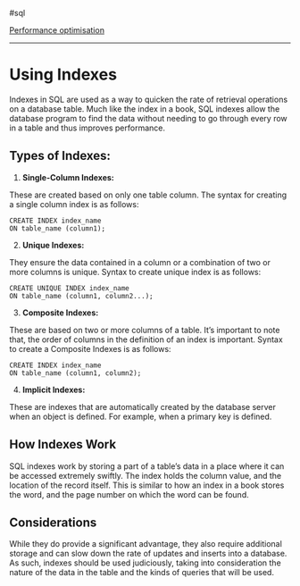#sql 

[Performance optimisation](SQL.md#Performance%20optimisation)

---
# Using Indexes

Indexes in SQL are used as a way to quicken the rate of retrieval operations on a database table. Much like the index in a book, SQL indexes allow the database program to find the data without needing to go through every row in a table and thus improves performance.

## Types of Indexes:

1. **Single-Column Indexes:**

These are created based on only one table column. The syntax for creating a single column index is as follows:

```
CREATE INDEX index_name
ON table_name (column1);
```

2. **Unique Indexes:**

They ensure the data contained in a column or a combination of two or more columns is unique. Syntax to create unique index is as follows:

```
CREATE UNIQUE INDEX index_name
ON table_name (column1, column2...);
```

3. **Composite Indexes:**

These are based on two or more columns of a table. It’s important to note that, the order of columns in the definition of an index is important. Syntax to create a Composite Indexes is as follows:

```
CREATE INDEX index_name
ON table_name (column1, column2);
```

4. **Implicit Indexes:**

These are indexes that are automatically created by the database server when an object is defined. For example, when a primary key is defined.

## How Indexes Work

SQL indexes work by storing a part of a table’s data in a place where it can be accessed extremely swiftly. The index holds the column value, and the location of the record itself. This is similar to how an index in a book stores the word, and the page number on which the word can be found.

## Considerations

While they do provide a significant advantage, they also require additional storage and can slow down the rate of updates and inserts into a database. As such, indexes should be used judiciously, taking into consideration the nature of the data in the table and the kinds of queries that will be used.